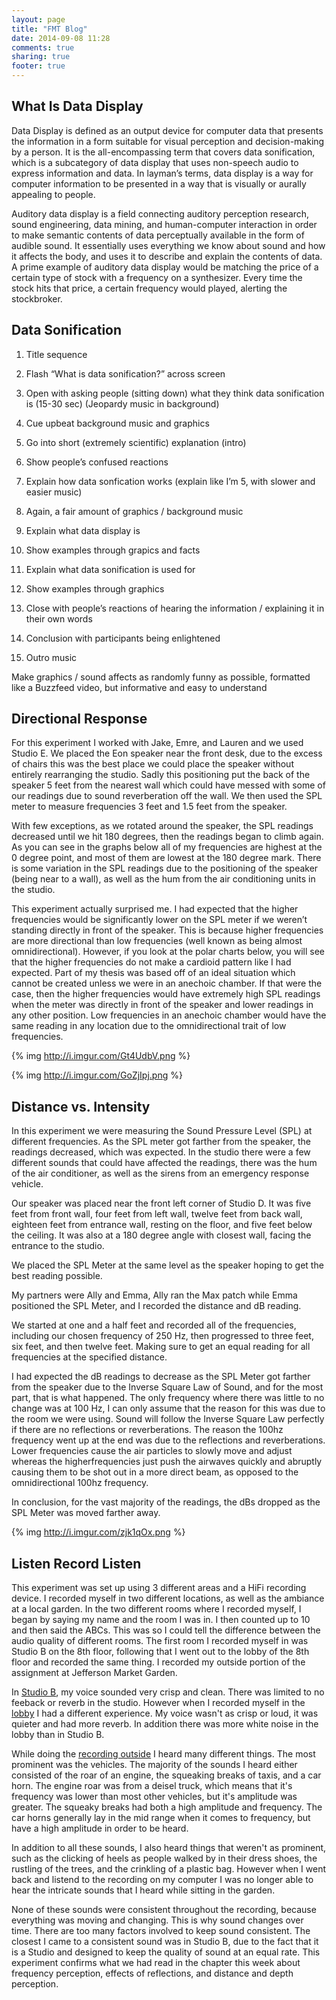 ```yaml
---
layout: page
title: "FMT Blog"
date: 2014-09-08 11:28
comments: true
sharing: true
footer: true
---
```


What Is Data Display
---

Data Display is defined as an output device for computer data that presents the information in a form suitable for visual perception and decision-making by a person. It is the all-encompassing term that covers data sonification, which is a subcategory of data display that uses non-speech audio to express information and data. In layman’s terms, data display is a way for computer information to be presented in a way that is visually or aurally appealing to people. 


Auditory data display is a field connecting auditory perception research, sound engineering, data mining, and human-computer interaction in order to make semantic contents of data perceptually available in the form of audible sound. It essentially uses everything we know about sound and how it affects the body, and uses it to describe and explain the contents of data. A prime example of auditory data display would be matching the price of a certain type of stock with a frequency on a synthesizer. Every time the stock hits that price, a certain frequency would played, alerting the stockbroker.



Data Sonification
---

1) Title sequence

2) Flash “What is data sonification?” across screen

3) Open with asking people (sitting down) what they think data sonification is (15-30 sec) (Jeopardy music in background)

4) Cue upbeat background music and graphics

5) Go into short (extremely scientific) explanation (intro)

6) Show people’s confused reactions

7) Explain how data sonfication works (explain like I’m 5, with slower and easier music)

8) Again, a fair amount of graphics / background music

9) Explain what data display is

10) Show examples through grapics and facts

11) Explain what data sonification is used for

12) Show examples through graphics

13) Close with people’s reactions of hearing the information / explaining it in their own words

14) Conclusion with participants being enlightened

15) Outro music


Make graphics / sound affects as randomly funny as possible, formatted like a Buzzfeed video, but informative and easy to understand


Directional Response
---

For this experiment I worked with Jake, Emre, and Lauren and we used Studio E. We placed the Eon speaker near the front desk, due to the excess of chairs this was the best place we could place the speaker without entirely rearranging the studio. Sadly this positioning put the back of the speaker 5 feet from the nearest wall which could have messed with some of our readings due to sound reverberation off the wall. We then used the SPL meter to measure frequencies 3 feet and 1.5 feet from the speaker.

With few exceptions, as we rotated around the speaker, the SPL readings decreased until we hit 180 degrees, then the readings began to climb again. As you can see in the graphs below all of my frequencies are highest at the 0 degree point, and most of them are lowest at the 180 degree mark. There is some variation in the SPL readings due to the positioning of the speaker (being near to a wall), as well as the hum from the air conditioning units in the studio.

This experiment actually surprised me. I had expected that the higher frequencies would be significantly lower on the SPL meter if we weren’t standing directly in front of the speaker. This is because higher frequencies are more directional than low frequencies (well known as being almost omnidirectional). However, if you look at the polar charts below, you will see that the higher frequencies do not make a cardioid pattern like I had expected. Part of my thesis was based off of an ideal situation which cannot be created unless we were in an anechoic chamber. If that were the case, then the higher frequencies would have extremely high SPL readings when the meter was directly in front of the speaker and lower readings in any other position. Low frequencies in an anechoic chamber would have the same reading in any location due to the omnidirectional trait of low frequencies. 


{% img http://i.imgur.com/Gt4UdbV.png %}

{% img http://i.imgur.com/GoZjIpj.png %}


Distance vs. Intensity
---

In this experiment we were measuring the Sound Pressure Level (SPL) at different frequencies. As the SPL meter got farther from the speaker, the readings decreased, which was expected. In the studio there were a few different sounds that could have affected the readings, there was the hum of the air conditioner, as well as the sirens from an emergency response vehicle.

Our speaker was placed near the front left corner of Studio D. It was five feet from front wall, four feet from left wall, twelve feet from back wall, eighteen feet from entrance wall, resting on the floor, and five feet below the ceiling. It was also at a 180 degree angle with closest wall, facing the entrance to the studio.

We placed the SPL Meter at the same level as the speaker hoping to get the best reading possible.

My partners were Ally and Emma, Ally ran the Max patch while Emma positioned the SPL Meter, and I recorded the distance and dB reading.

We started at one and a half feet and recorded all of the frequencies, including our chosen frequency of 250 Hz, then progressed to three feet, six feet, and then twelve feet. Making sure to get an equal reading for all frequencies at the specified distance.

I had expected the dB readings to decrease as the SPL Meter got farther from the speaker due to the Inverse Square Law of Sound, and for the most part, that is what happened. The only frequency where there was little to no change was at 100 Hz, I can only assume that the reason for this was due to the room we were using. Sound will follow the Inverse Square Law perfectly if there are no reflections or reverberations. The reason the 100hz frequency went up at the end was due to the reflections and reverberations. Lower frequencies cause the air particles to slowly move and adjust whereas the higherfrequencies just push the airwaves quickly and abruptly causing them to be shot out in a more direct beam, as opposed to the omnidirectional 100hz frequency.

In conclusion, for the vast majority of the readings, the dBs dropped as the SPL Meter was moved farther away.

{% img http://i.imgur.com/zjk1qOx.png %}


Listen Record Listen
---

This experiment was set up using 3 different areas and a HiFi recording device. I recorded myself in two different locations, as well as the ambiance at a local garden. In the two different rooms where I recorded myself, I began by saying my name and the room I was in. I then counted up to 10 and then said the ABCs. This was so I could tell the difference between the audio quality of different rooms. The first room I recorded myself in was Studio B on the 8th floor, following that I went out to the lobby of the 8th floor and recorded the same thing. I recorded my outside portion of the assignment at Jefferson Market Garden.

In <a href=https://soundcloud.com/sycko-1/studio-b/s-6JYkl/ >Studio B</a>, my voice sounded very crisp and clean. There was limited to no feeback or reverb in the studio. However when I recorded myself in the <a href=https://soundcloud.com/sycko-1/lobby/s-gzFDu/ >lobby</a> I had a different experience. My voice wasn't as crisp or loud, it was quieter and had more reverb. In addition there was more white noise in the lobby than in Studio B.

While doing the <a href=https://soundcloud.com/sycko-1/outdoors/s-wbcnJ/ >recording outside</a> I heard many different things. The most prominent was the vehicles. The majority of the sounds I heard either consisted of the roar of an engine, the squeaking breaks of taxis, and a car horn. The engine roar was from a deisel truck, which means that it's frequency was lower than most other vehicles, but it's amplitude was greater. The squeaky breaks had both a high amplitude and frequency. The car horns generally lay in the mid range when it comes to frequency, but have a high amplitude in order to be heard.

In addition to all these sounds, I also heard things that weren't as prominent, such as the clicking of heels as people walked by in their dress shoes, the rustling of the trees, and the crinkling of a plastic bag. However when I went back and listend to the recording on my computer I was no longer able to hear the intricate sounds that I heard while sitting in the garden.

None of these sounds were consistent throughout the recording, because everything was moving and changing. This is why sound changes over time. There are too many factors involved to keep sound consistent. The closest I came to a consistent sound was in Studio B, due to the fact that it is a Studio and designed to keep the quality of sound at an equal rate. This experiment confirms what we had read in the chapter this week about frequency perception, effects of reflections, and distance and depth perception.

